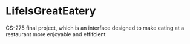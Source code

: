 # LifeIsGreatEatery
CS-275 final project, which is an interface designed to make eating at a restaurant more enjoyable and effifcient

